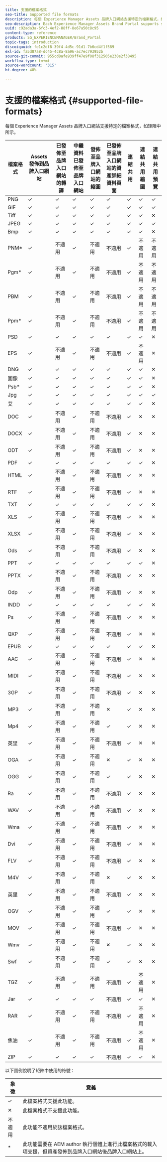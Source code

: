 ```yaml
---
title: 支援的檔案格式
seo-title: Supported file formats
description: 每個 Experience Manager Assets 品牌入口網站支援特定的檔案格式，如矩陣中所示。
seo-description: Each Experience Manager Assets Brand Portal supports specific file formats, as indicated in the matrix.
uuid: c92ada3a-6fc3-4ef2-88ff-8e67a50c8c95
content-type: reference
products: SG_EXPERIENCEMANAGER/Brand_Portal
topic-tags: introduction
discoiquuid: fe1c2df8-39f4-4d5c-91d1-7b6cd4f1f589
exl-id: fa5d87a8-dc45-4c8a-8a96-ac7ec793952b
source-git-commit: 955cd8afe939ff47e9f08f312505e230e2f38495
workflow-type: tm+mt
source-wordcount: '315'
ht-degree: 48%

---
```


# 支援的檔案格式 {#supported-file-formats}

每個 Experience Manager Assets 品牌入口網站支援特定的檔案格式，如矩陣中所示。

| 檔案格式 | Assets 發佈到品牌入口網站 | 已發佈至品牌入口網站的轉譯 | 中繼資料已發佈至品牌入口網站 | 發佈至品牌入口網站的縮圖 | 已發佈至品牌入口網站的資產詳細資料頁面 | 連結共用 | 連結共用縮圖 | 連結共用預覽 |
|-------------|----------------------------------|--------------------------------------|------------------------------------|--------------------------------------|-----------------------------------------------|-------------|-----------------------|---------------------|
| PNG | ✓ | ✓ | ✓ | ✓ | ✓ | ✓ | ✓ | ✓ |
| GIF | ✓ | ✓ | ✓ | ✓ | ✓ | ✓ | ✓ | ✓ |
| Tiff | ✓ | ✓ | ✓ | ✓ | ✓ | ✓ | ✓ | ✕ |
| JPEG | ✓ | ✓ | ✓ | ✓ | ✓ | ✓ | ✓ | ✓ |
| Bmp | ✓ | ✓ | ✓ | ✓ | ✓ | ✓ | ✓ | ✕ |
| PNM* | ✓ | 不適用 | ✓ | 不適用 | 不適用 | ✓ | 不適用 | 不適用 |
| Pgm* | ✓ | 不適用 | ✓ | 不適用 | 不適用 | ✓ | 不適用 | 不適用 |
| PBM | ✓ | 不適用 | ✓ | 不適用 | 不適用 | ✓ | 不適用 | 不適用 |
| Ppm* | ✓ | 不適用 | ✓ | 不適用 | 不適用 | ✓ | 不適用 | 不適用 |
| PSD | ✓ | ✓ | ✓ | ✓ | ✓ | ✓ | ✓ | ✕ |
| EPS | ✓ | 不適用 | ✓ | 不適用 | 不適用 | ✓ | 不適用 | ✕ |
| DNG | ✓ | ✓ | ✓ | ✓ | ✓ | ✓ | ✓ | ✕ |
| 圖像 | ✓ | ✓ | ✓ | ✓ | ✓ | ✓ | ✓ | ✕ |
| Psb* | ✓ | ✓ | ✓ | ✓ | ✓ | ✓ | ✓ | ✕ |
| Jpg | ✓ | ✓ | ✓ | ✓ | ✓ | ✓ | ✓ | ✓ |
| 艾 | ✓ | ✓ | ✓ | ✓ | ✓ | ✓ | ✓ | ✕ |
| DOC | ✓ | 不適用 | ✓ | 不適用 | 不適用 | ✓ | ✕ | ✕ |
| DOCX | ✓ | 不適用 | ✓ | 不適用 | 不適用 | ✓ | ✕ | ✕ |
| ODT | ✓ | 不適用 | ✓ | 不適用 | 不適用 | ✓ | ✕ | ✕ |
| PDF | ✓ | ✓ | ✓ | ✓ | ✓ | ✓ | ✓ | ✕ |
| HTML | ✓ | 不適用 | ✓ | 不適用 | 不適用 | ✓ | ✕ | ✕ |
| RTF | ✓ | 不適用 | ✓ | 不適用 | 不適用 | ✓ | ✕ | ✕ |
| TXT | ✓ | ✓ | ✓ | ✓ | ✓ | ✓ | ✓ | ✕ |
| XLS | ✓ | 不適用 | ✓ | 不適用 | 不適用 | ✓ | ✕ | ✕ |
| XLSX | ✓ | 不適用 | ✓ | 不適用 | 不適用 | ✓ | ✕ | ✕ |
| Ods | ✓ | 不適用 | ✓ | 不適用 | 不適用 | ✓ | ✕ | ✕ |
| PPT | ✓ | ✓ | ✓ | ✓ | ✓ | ✓ | ✓ | ✕ |
| PPTX | ✓ | 不適用 | ✓ | 不適用 | 不適用 | ✓ | ✕ | ✕ |
| Odp | ✓ | 不適用 | ✓ | 不適用 | 不適用 | ✓ | ✕ | ✕ |
| INDD | ✓ | ✓ | ✓ | ✓ | ✓ | ✓ | ✓ | ✕ |
| Ps | ✓ | 不適用 | ✓ | 不適用 | 不適用 | ✓ | ✕ | ✕ |
| QXP | ✓ | 不適用 | ✓ | 不適用 | 不適用 | ✓ | ✕ | ✕ |
| EPUB | ✓ | ✓ | ✓ | ✓ | ✓ | ✓ | ✓ | ✕ |
| AAC | ✓ | 不適用 | ✓ | 不適用 | 不適用 | ✓ | ✕ | ✕ |
| MIDI | ✓ | 不適用 | ✓ | 不適用 | 不適用 | ✓ | ✕ | ✕ |
| 3GP | ✓ | 不適用 | ✓ | 不適用 | 不適用 | ✓ | ✕ | ✕ |
| MP3 | ✓ | 不適用 | ✓ | 不適用 | ✕ | ✓ | ✕ | ✕ |
| Mp4 | ✓ | 不適用 | ✓ | 不適用 | ✓ | ✓ | ✕ | ✕ |
| 英里 | ✓ | 不適用 | ✓ | 不適用 | 不適用 | ✓ | ✕ | ✕ |
| OGA | ✓ | 不適用 | ✓ | 不適用 | ✕ | ✓ | ✕ | ✕ |
| OGG | ✓ | 不適用 | ✓ | 不適用 | ✓ | ✓ | ✕ | ✕ |
| Ra | ✓ | 不適用 | ✓ | 不適用 | 不適用 | ✓ | ✕ | ✕ |
| WAV | ✓ | 不適用 | ✓ | 不適用 | 不適用 | ✓ | ✕ | ✕ |
| Wma | ✓ | 不適用 | ✓ | 不適用 | 不適用 | ✓ | ✕ | ✕ |
| Dvi | ✓ | 不適用 | ✓ | 不適用 | 不適用 | ✓ | ✕ | ✕ |
| FLV | ✓ | 不適用 | ✓ | 不適用 | 不適用 | ✓ | ✕ | ✕ |
| M4V | ✓ | 不適用 | ✓ | 不適用 | ✕ | ✓ | ✕ | ✕ |
| 英里 | ✓ | 不適用 | ✓ | 不適用 | 不適用 | ✓ | ✕ | ✕ |
| OGV | ✓ | 不適用 | ✓ | 不適用 | ✓ | ✓ | ✕ | ✕ |
| MOV | ✓ | 不適用 | ✓ | 不適用 | 不適用 | ✓ | ✕ | ✕ |
| Wmv | ✓ | 不適用 | ✓ | 不適用 | ✕ | ✓ | ✕ | ✕ |
| Swf | ✓ | 不適用 | ✓ | 不適用 | ✓ | ✓ | ✕ | ✕ |
| TGZ | ✓ | 不適用 | ✓ | 不適用 | 不適用 | ✓ | 不適用 | ✕ |
| Jar | ✓ | ✓ | ✓ | ✓ | 不適用 | ✓ | ✓ | ✕ |
| RAR | ✓ | 不適用 | ✓ | 不適用 | 不適用 | ✓ | 不適用 | ✕ |
| 焦油 | ✓ | 不適用 | ✓ | 不適用 | 不適用 | ✓ | 不適用 | ✕ |
| ZIP | ✓ | ✓ | ✓ | ✓ | 不適用 | ✓ | ✓ | ✕ |

以下圖例說明了矩陣中使用的符號：

| 象徵 | 意義 |
|--------|-----------------------------------------------------------------------------------------------------------------------------------------------------|
| ✓ | 此檔案格式支援此功能。 |
| ✕ | 此檔案格式不支援此功能。 |
| 不適用 | 此功能不適用於該檔案格式。 |
| * | 此功能需要在 AEM author 執行個體上進行此檔案格式的載入項支援，但資產發佈到品牌入口網站後品牌入口網站上。 |

